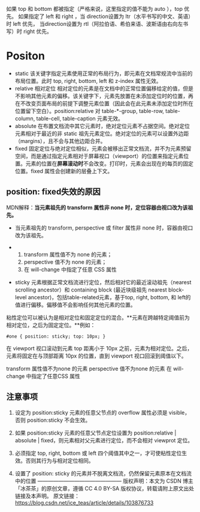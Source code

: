 如果 top 和 bottom 都被指定（严格来说，这里指定的值不能为 auto ），top 优先。
如果指定了 left 和 right ，当 direction设置为 ltr（水平书写的中文、英语）时 left 优先， 当direction设置为 rtl（阿拉伯语、希伯来语、波斯语由右向左书写）时 right 优先。

# Positon
- static
该关键字指定元素使用正常的布局行为，即元素在文档常规流中当前的布局位置。此时 top, right, bottom, left 和 z-index 属性无效。
- relative 相对定位
相对定位的元素是在文档中的正常位置偏移给定的值，但是不影响其他元素的偏移。该关键字下，元素先放置在未添加定位时的位置，再在不改变页面布局的前提下调整元素位置（因此会在此元素未添加定位时所在位置留下空白）。position:relative 对 table-*-group, table-row, table-column, table-cell, table-caption 元素无效。
- absolute
在布置文档流中其它元素时，绝对定位元素不占据空间。绝对定位元素相对于最近的非 static 祖先元素定位。绝对定位的元素可以设置外边距（margins），且不会与其他边距合并。
- fixed
固定定位与绝对定位相似，元素会被移出正常文档流，并不为元素预留空间，而是通过指定元素相对于屏幕视口（viewport）的位置来指定元素位置。元素的位置在**屏幕滚动时**不会改变。打印时，元素会出现在的每页的固定位置。fixed 属性会创建新的层叠上下文。
## position: fixed失效的原因
MDN解释：**当元素祖先的 transform 属性非 none 时，定位容器由视口改为该祖先。**
- 当元素祖先的 transform, perspective 或 filter 属性非 none 时，容器由视口改为该祖先。
- 1. transform 属性值不为 none 的元素；
    2. perspective 值不为 none 的元素；
    3. 在 will-change 中指定了任意 CSS 属性

- sticky
元素根据正常文档流进行定位，然后相对它的最近滚动祖先（nearest scrolling ancestor）和 containing block (最近块级祖先 nearest block-level ancestor)，包括table-related元素，基于top, right, bottom, 和 left的值进行偏移。偏移值不会影响任何其他元素的位置。

粘性定位可以被认为是相对定位和固定定位的混合。**元素在跨越特定阈值前为相对定位，之后为固定定位。**例如：
```
#one { position: sticky; top: 10px; }
```
在 viewport 视口滚动到元素 top 距离小于 10px 之前，元素为相对定位。之后，元素将固定在与顶部距离 10px 的位置，直到 viewport 视口回滚到阈值以下。

transform 属性值不为none 的元素 perspective 值不为none 的元素 在 will-change 中指定了任意CSS 属性
## 注意事项
1. 设定为 position:sticky 元素的任意父节点的 overflow 属性必须是 visible，否则 position:sticky 不会生效。

2. 如果 position:sticky 元素的任意父节点定位设置为 position:relative | absolute | fixed，则元素相对父元素进行定位，而不会相对 viewprot 定位。

3. 必须指定 top, right, bottom 或 left 四个阈值其中之一，才可使粘性定位生效。否则其行为与相对定位相同。

4. 设置了 position: sticky 的元素并不脱离文档流，仍然保留元素原本在文档流中的位置
————————————————
版权声明：本文为 CSDN 博主「冰茶茶」的原创文章，遵循 CC 4.0 BY-SA 版权协议，转载请附上原文出处链接及本声明。
原文链接：https://blog.csdn.net/ice_teas/article/details/103876733
